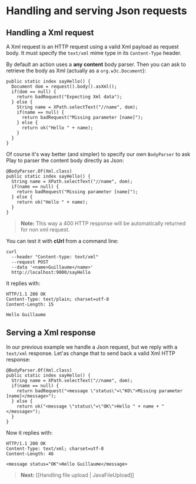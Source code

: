 # Handling and serving Json requests

## Handling a Xml request

A Xml request is an HTTP request using a valid Xml payload as request body. It must specify the `text/xml` mime type in its `Content-Type` header.

By default an action uses a **any content** body parser. Then you can ask to retrieve the body as Xml (actually as a `org.w3c.Document`):

```
public static index sayHello() {
  Document dom = request().body().asXml();
  if(dom == null) {
    return badRequest("Expecting Xml data");
  } else {
    String name = XPath.selectText("//name", dom);
    if(name == null) {
      return badRequest("Missing parameter [name]");
    } else {
      return ok("Hello " + name);
    }
  }
}
```

Of course it's way better (and simpler) to specify our own `BodyParser` to ask Play to parser the content body directly as Json:

```
@BodyParser.Of(Xml.class)
public static index sayHello() {
  String name = XPath.selectText("//name", dom);
  if(name == null) {
    return badRequest("Missing parameter [name]");
  } else {
    return ok("Hello " + name);
  }
}
```

> **Note:** This way a 400 HTTP response will be automatically returned for non xml request. 

You can test it with **cUrl** from a command line:

```
curl 
  --header "Content-type: text/xml" 
  --request POST 
  --data '<name>Guillaume</name>' 
  http://localhost:9000/sayHello
```

It replies with:

```
HTTP/1.1 200 OK
Content-Type: text/plain; charset=utf-8
Content-Length: 15

Hello Guillaume
```

## Serving a Xml response

In our previous example we handle a Json request, but we reply with a `text/xml` response. Let'as change that to send back a valid Xml HTTP response:

```
@BodyParser.Of(Xml.class)
public static index sayHello() {
  String name = XPath.selectText("//name", dom);
  if(name == null) {
    return badRequest("<message \"status\"=\"KO\">Missing parameter [name]</message>");
  } else {
    return ok("<message \"status\"=\"OK\">Hello " + name + "</message>");
  }
}
```

Now it replies with:

```
HTTP/1.1 200 OK
Content-Type: text/xml; charset=utf-8
Content-Length: 46

<message status="OK">Hello Guillaume</message>
```

> **Next:** [[Handling file upload | JavaFileUpload]]